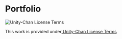 # Portfolio

<div><img src="http://unity-chan.com/images/imageLicenseLogo.png" alt="Unity-Chan License Terms"><p>This work is provided under<a href="http://unity-chan.com/contents/license_jp/" target="_blank"> Unity-Chan License Terms</p></div>
